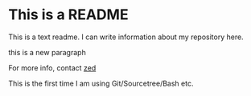 # This is a README

This is a text readme.  I can write
information about my repository here.

this is a new paragraph

For more info, contact [zed](mailto:zed@shootbird.work)

This is the first time I am using Git/Sourcetree/Bash etc.